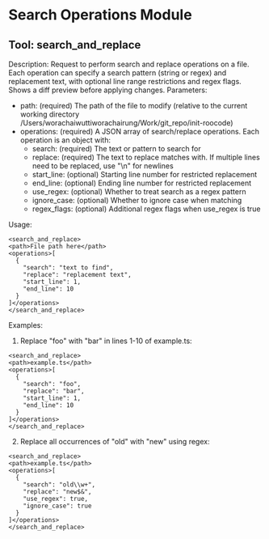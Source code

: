 # Search Operations Module

## Tool: search_and_replace
Description: Request to perform search and replace operations on a file. Each operation can specify a search pattern (string or regex) and replacement text, with optional line range restrictions and regex flags. Shows a diff preview before applying changes.
Parameters:
- path: (required) The path of the file to modify (relative to the current working directory /Users/worachaiwuttiworachairung/Work/git_repo/init-roocode)
- operations: (required) A JSON array of search/replace operations. Each operation is an object with:
    * search: (required) The text or pattern to search for
    * replace: (required) The text to replace matches with. If multiple lines need to be replaced, use "\n" for newlines
    * start_line: (optional) Starting line number for restricted replacement
    * end_line: (optional) Ending line number for restricted replacement
    * use_regex: (optional) Whether to treat search as a regex pattern
    * ignore_case: (optional) Whether to ignore case when matching
    * regex_flags: (optional) Additional regex flags when use_regex is true

Usage:
```
<search_and_replace>
<path>File path here</path>
<operations>[
  {
    "search": "text to find",
    "replace": "replacement text",
    "start_line": 1,
    "end_line": 10
  }
]</operations>
</search_and_replace>
```

Examples:
1. Replace "foo" with "bar" in lines 1-10 of example.ts:
```
<search_and_replace>
<path>example.ts</path>
<operations>[
  {
    "search": "foo",
    "replace": "bar",
    "start_line": 1,
    "end_line": 10
  }
]</operations>
</search_and_replace>
```

2. Replace all occurrences of "old" with "new" using regex:
```
<search_and_replace>
<path>example.ts</path>
<operations>[
  {
    "search": "old\\w+",
    "replace": "new$&",
    "use_regex": true,
    "ignore_case": true
  }
]</operations>
</search_and_replace>
